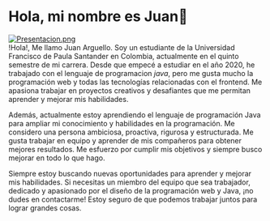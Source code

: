 # Hola, mi nombre es Juan👋
[![Presentacion.png](https://i.postimg.cc/tJf2NsSn/Presentacion.png)](https://postimg.cc/sGYYVgR3)  
!Hola!, Me llamo Juan Arguello. Soy un estudiante de la Universidad Francisco de Paula Santander en Colombia, actualmente en el quinto semestre de mi carrera. Desde que empecé a estudiar en el año 2020, he trabajado con el lenguaje de programacion *java*, pero me gusta mucho la programación web y todas las tecnologías relacionadas con el frontend. Me apasiona trabajar en proyectos creativos y desafiantes que me permitan aprender y mejorar mis habilidades.

Además, actualmente estoy aprendiendo el lenguaje de programación Java para ampliar mi conocimiento y habilidades en la programación. Me considero una persona ambiciosa, proactiva, rigurosa y estructurada. Me gusta trabajar en equipo y aprender de mis compañeros para obtener mejores resultados. Me esfuerzo por cumplir mis objetivos y siempre busco mejorar en todo lo que hago.

Siempre estoy buscando nuevas oportunidades para aprender y mejorar mis habilidades. Si necesitas un miembro del equipo que sea trabajador, dedicado y apasionado por el diseño de la programación web y Java, ¡no dudes en contactarme! Estoy seguro de que podemos trabajar juntos para lograr grandes cosas.
<!--
**Arguellis17/arguellis17** is a ✨ _special_ ✨ repository because its `README.md` (this file) appears on your GitHub profile.

Here are some ideas to get you started:

- 🔭 I’m currently working on ...
- 🌱 I’m currently learning ...
- 👯 I’m looking to collaborate on ...
- 🤔 I’m looking for help with ...
- 💬 Ask me about ...
- 📫 How to reach me: ...
- 😄 Pronouns: ...
- ⚡ Fun fact: ...
-->
